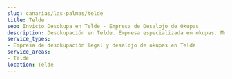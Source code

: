 ```yaml
---
slug: canarias/las-palmas/telde
title: Telde
seo: Invicto Desokupa en Telde - Empresa de Desalojo de Okupas
description: Desokupación en Telde. Empresa especializada en okupas. Mediación legal y desalojo express. Presupuesto gratuito.
service_types:
- Empresa de desokupación legal y desalojo de okupas en Telde
service_areas:
- Telde
location: Telde
---
```

